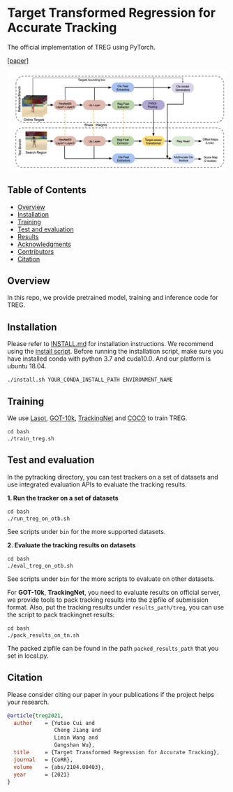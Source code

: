 # Target Transformed Regression for Accurate Tracking
The official implementation of TREG using PyTorch. 

[[paper]](https://arxiv.org/abs/2104.00403)

[comment]: <> ([[model]]&#40;https://drive.google.com/drive/folders/1-TKOF4sKzUUb6C6XfM-rDjrBoEFhovEf?usp=sharing&#41;)

![TREG](treg_architecture.png)

## Table of Contents

* [Overview](#overview)
* [Installation](#installation)
* [Training](#training)
* [Test and evaluation](#test-and-evaluation)
* [Results](#results)
* [Acknowledgments](#acknowledgments)
* [Contributors](#Contributors)
* [Citation](#Citation)

## Overview
In this repo, we provide pretrained model, training and inference code for TREG.

## Installation
Please refer to [INSTALL.md](INSTALL.md) for installation instructions.
We recommend using the [install script](install.sh). Before running the installation script,
make sure you have installed conda with python 3.7 and cuda10.0. And our platform is ubuntu 18.04.
```
./install.sh YOUR_CONDA_INSTALL_PATH ENVIRONMENT_NAME
```

## Training
We use [Lasot](https://cis.temple.edu/lasot/), [GOT-10k](http://got-10k.aitestunion.com), [TrackingNet](https://tracking-net.org) 
and [COCO](http://cocodataset.org/#home) to train TREG.
```
cd bash
./train_treg.sh
```

## Test and evaluation
In the pytracking directory, you can test trackers on a set of datasets and use integrated evaluation APIs to evaluate the tracking results. 

**1. Run the tracker on a set of datasets**

```
cd bash
./run_treg_on_otb.sh
```

See scripts under `bin` for the more supported datasets.

**2. Evaluate the tracking results on datasets**

```
cd bash
./eval_treg_on_otb.sh
```

See scripts under `bin` for the more scripts to evaluate on other datasets.

For **GOT-10k**, **TrackingNet**, you need to evaluate results on official server, we provide tools to pack tracking results into the zipfile of submission format. Also, put the tracking results under `results_path/treg`, you can use the script to pack trackingnet results:

```
cd bash
./pack_results_on_tn.sh
```

The packed zipfile can be found in the path `packed_results_path` that you set in local.py.


## Citation
Please consider citing our paper in your publications if the project helps your research.
```bibtex
@article{treg2021,
  author    = {Yutao Cui and
               Cheng Jiang and
               Limin Wang and
               Gangshan Wu},
  title     = {Target Transformed Regression for Accurate Tracking},
  journal   = {CoRR},
  volume    = {abs/2104.00403},
  year      = {2021}
}
```